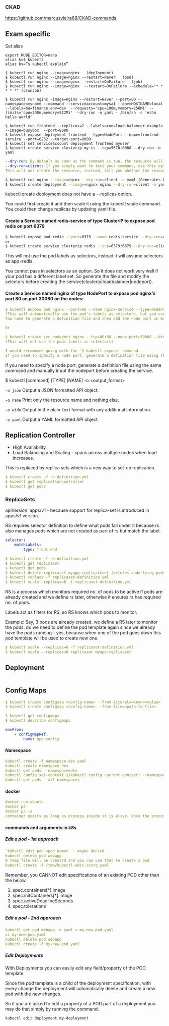 ### CKAD

https://github.com/marcusvieira88/CKAD-commands

## Exam specific
Set alias
```
export KUBE_EDITOR=nano
alias k=$ kubectl
alias kx=”$ kubectl explain”
```

```
$ kubectl run nginx --image=nginx   (deployment)
$ kubectl run nginx --image=nginx --restart=Never   (pod)
$ kubectl run nginx --image=nginx --restart=OnFailure   (job)  
$ kubectl run nginx --image=nginx  --restart=OnFailure --schedule="* * * * *" (cronJob)

$ kubectl run nginx -image=nginx --restart=Never --port=80 --namespace=myname --command --serviceaccount=mysa1 --env=HOSTNAME=local --labels=bu=finance,env=dev  --requests='cpu=100m,memory=256Mi' --limits='cpu=200m,memory=512Mi' --dry-run -o yaml - /bin/sh -c 'echo hello world'

$ kubectl run frontend --replicas=2 --labels=run=load-balancer-example --image=busybox  --port=8080
$ kubectl expose deployment frontend --type=NodePort --name=frontend-service --port=6262 --target-port=8080
$ kubectl set serviceaccount deployment frontend myuser
$ kubectl create service clusterip my-cs --tcp=5678:8080 --dry-run -o yaml
```

```yaml
--dry-run: By default as soon as the command is run, the resource will be created. 
--dry-run=client: If you simply want to test your command, use this option. 
This will not create the resource, instead, tell you whether the resource can be created and if your command is right.
```

```bash
$ kubectl run nginx --image=nginx --dry-run=client -o yaml (Generates Pod manifest yaml file)
$ kubectl create deployment --image=nginx nginx --dry-run=client -o yaml > nginx-deployment.yaml (Generates Deployment YAML file)
```
kubectl create deployment does not have a --replicas option. 

You could first create it and then scale it using the kubectl scale command. You could then change replicas by updating yaml file. 

#### Create a Service named redis-service of type ClusterIP to expose pod redis on port 6379
```bash
$ kubectl expose pod redis --port=6379 --name redis-service --dry-run=client -o yaml
or
$ kubectl create service clusterip redis --tcp=6379:6379 --dry-run=client -o yaml > redis-service.yaml
```
This will not use the pod labels as selectors, instead it will assume selectors as app=redis.

 You cannot pass in selectors as an option. So it does not work very well if your pod has a different label set. 
 So generate the file and modify the selectors before creating the service(clusterip|loadbalancer|nodeport).

#### Create a Service named nginx of type NodePort to expose pod nginx's port 80 on port 30080 on the nodes:

```yaml
$ kubectl expose pod nginx --port=80 --name nginx-service --type=NodePort --dry-run=client -o yaml 
(This will automatically use the pod's labels as selectors, but you cannot specify the node port. 
You have to generate a definition file and then add the node port in manually before creating the service with the pod).

Or

$ kubectl create svc nodeport nginx --tcp=80:80 --node-port=30080 --dry-run=client -o yaml > nginx-nodeport.yaml 
(This will not use the pods labels as selectors)

I would recommend going with the `$ kubectl expose` command.
If you need to specify a node port, generate a definition file using the same command and manually input the nodeport before creating the service.
``` 
If you need to specify a node port, generate a definition file using the same command and manually input the nodeport before creating the service.

 
$ kubectl [command] [TYPE] [NAME] -o <output_format>

`-o json` Output a JSON formatted API object.

`-o name` Print only the resource name and nothing else.

`-o wide` Output in the plain-text format with any additional information.

`-o yaml` Output a YAML formatted API object. 

## Replication Controller

- High Availability
- Load Balancing and Scaling - spans across multiple nodes when load increases.

This is replaced by replica sets which is a new way to set-up replication.
 
```yaml
$ kubectl create -f rc-definition.yml
$ kubectl get replicationcontroller
$ kubectl get pods
```

### ReplicaSets

apiVersion: apps/v1 - because support for replica-set is introduced in apps/v1 version.

RS requires selector definition to define what pods fall under it because rs also manages pods which are 
not created as part of rs but match the label.

```yaml
selector:
    matchLabels:
        type: front-end
```

```yaml
$ kubectl create -f rs-definition.yml
$ kubectl get replicaset
$ kubectl get pods
$ kubectl delete replicaset myapp-replicateset (deletes underlying pods as well)
$ kubectl replace -f replicaset-definition.yml
$ kubectl scale -replicas=6 -f replicaset-definition.yml
```

RS is a process which monitors required no. of pods to be active if pods are already created and we define rs later, 
otherwise it ensures rs has required no. of pods.

Labels act as filters for RS, so RS knows which pods to monitor.

Example:
Say, 3 pods are already created. we define a RS later to monitor the pods. do we need to define the pod template again
since we already have the pods running - yes, because when one of the pod goes down this pod template will be used to create new one.

```yaml
$ kubectl scale --replicas=6 -f replicaset-definition.yml
$ kubectl scale --replicas=6 replicaset myapp-replicaset
```

## Deployment

```yaml

```

## Config Maps

```yaml
$ kubectl create configmap <config-name> --from-literal=<key>=<value>
$ kubectl create configmap <config-name> --from-file=<path-to-file>

$ kubectl get configmaps
$ kubectl describe configmaps
```

```yaml
envFrom:
    - configMapRef:
        name: app-config

```

#### Namespace

```yaml
kubectl create -f namespace-dev.yaml
kubectl create namespace dev
kubectl get pods --namespace=dev
kubectl config set-context $(kubectl config current-context) --namespace=dev (switch to dev namespace)
kubectl get pods --all-namespaces

```

#### docker 
```yaml
docker run ubuntu
docker ps
docker ps -a
container exists as long as process inside it is alive. Once the process is done container will exit.
```

#### commands and arguments in k8s
##### Edit a pod - 1st approach

```yaml
`kubectl edit pod <pod name>` - maybe denied
kubectl delete pod webapp
A temp file will be created and you can use that to create a pod
kubectl create -f /tmp/kubectl-edit-ccvrq.yaml 
```
Remember, you CANNOT edit specifications of an existing POD other than the below.

1.  spec.containers[*].image
2.  spec.initContainers[*].image
3.  spec.activeDeadlineSeconds
4.  spec.tolerations

##### Edit a pod - 2nd approach
```yaml
kubectl get pod webapp -o yaml > my-new-pod.yaml
vi my-new-pod.yaml
kubectl delete pod webapp
kubectl create -f my-new-pod.yaml
```

##### Edit Deployments
With Deployments you can easily edit any field/property of the POD template.
 
Since the pod template is a child of the deployment specification,  with every change the deployment will automatically delete and create a new pod with the new changes. 

So if you are asked to edit a property of a POD part of a deployment you may do that simply by running the command.

`kubectl edit deployment my-deployment`


